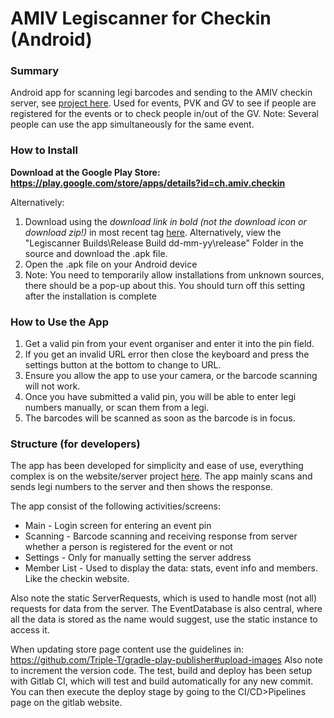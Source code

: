 # AMIV Legiscanner for Checkin (Android)

### Summary 
Android app for scanning legi barcodes and sending to the AMIV checkin server, see [project here](https://gitlab.ethz.ch/amiv/amiv-checkin). 
Used for events, PVK and GV to see if people are registered for the events or to check people in/out of the GV. Note: Several people can use the app simultaneously for the same event.

### How to Install
**Download at the Google Play Store: https://play.google.com/store/apps/details?id=ch.amiv.checkin**

Alternatively:
1. Download using the _download link in bold (not the download icon or download zip!)_ in most recent tag [here](https://gitlab.ethz.ch/amiv/amiv-checkin-app/tags). Alternatively, view the "Legiscanner Builds\Release Build dd-mm-yy\release" Folder in the source and download the .apk file.
2. Open the .apk file on your Android device
3. Note: You need to temporarily allow installations from unknown sources, there should be a pop-up about this. You should turn off this setting after the installation is complete

### How to Use the App
1. Get a valid pin from your event organiser and enter it into the pin field.
2. If you get an invalid URL error then close the keyboard and press the settings button at the bottom to change to URL.
3. Ensure you allow the app to use your camera, or the barcode scanning will not work.
4. Once you have submitted a valid pin, you will be able to enter legi numbers manually, or scan them from a legi.
5. The barcodes will be scanned as soon as the barcode is in focus.

### Structure (for developers)
The app has been developed for simplicity and ease of use, everything complex is on the website/server project [here](https://gitlab.ethz.ch/amiv/amiv-checkin). 
The app mainly scans and sends legi numbers to the server and then shows the response.

The app consist of the following activities/screens:
* Main - Login screen for entering an event pin
* Scanning - Barcode scanning and receiving response from server whether a person is registered for the event or not
* Settings - Only for manually setting the server address
* Member List - Used to display the data: stats, event info and members. Like the checkin website.

Also note the static ServerRequests, which is used to handle most (not all) requests for data from the server. The EventDatabase is also central, where all the data is stored as the name would suggest, use the static instance to access it.

When updating store page content use the guidelines in: https://github.com/Triple-T/gradle-play-publisher#upload-images
Also note to increment the version code.
The test, build and deploy has been setup with Gitlab CI, which will test and build automatically for any new commit. You can then execute the deploy stage by going to the CI/CD>Pipelines page on the gitlab website.